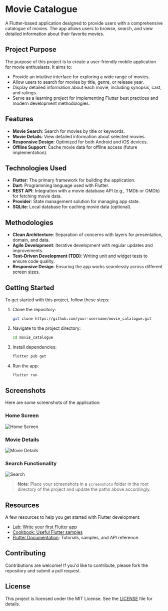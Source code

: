 # Movie Catalogue

A Flutter-based application designed to provide users with a comprehensive catalogue of movies. The app allows users to browse, search, and view detailed information about their favorite movies.

## Project Purpose

The purpose of this project is to create a user-friendly mobile application for movie enthusiasts. It aims to:

- Provide an intuitive interface for exploring a wide range of movies.
- Allow users to search for movies by title, genre, or release year.
- Display detailed information about each movie, including synopsis, cast, and ratings.
- Serve as a learning project for implementing Flutter best practices and modern development methodologies.

## Features

- **Movie Search**: Search for movies by title or keywords.
- **Movie Details**: View detailed information about selected movies.
- **Responsive Design**: Optimized for both Android and iOS devices.
- **Offline Support**: Cache movie data for offline access (future implementation).

## Technologies Used

- **Flutter**: The primary framework for building the application.
- **Dart**: Programming language used with Flutter.
- **REST API**: Integration with a movie database API (e.g., TMDb or OMDb) for fetching movie data.
- **Provider**: State management solution for managing app state.
- **SQLite**: Local database for caching movie data (optional).

## Methodologies

- **Clean Architecture**: Separation of concerns with layers for presentation, domain, and data.
- **Agile Development**: Iterative development with regular updates and improvements.
- **Test-Driven Development (TDD)**: Writing unit and widget tests to ensure code quality.
- **Responsive Design**: Ensuring the app works seamlessly across different screen sizes.

## Getting Started

To get started with this project, follow these steps:

1. Clone the repository:
   ```bash
   git clone https://github.com/your-username/movie_catalogue.git
   ```
2. Navigate to the project directory:
   ```bash
   cd movie_catalogue
   ```
3. Install dependencies:
   ```bash
   flutter pub get
   ```
4. Run the app:
   ```bash
   flutter run
   ```

## Screenshots

Here are some screenshots of the application:

### Home Screen
![Home Screen](screenshots/home_screen.png)

### Movie Details
![Movie Details](screenshots/movie_details.png)

### Search Functionality
![Search](screenshots/search.png)

> **Note**: Place your screenshots in a `screenshots` folder in the root directory of the project and update the paths above accordingly.

## Resources

A few resources to help you get started with Flutter development:

- [Lab: Write your first Flutter app](https://docs.flutter.dev/get-started/codelab)
- [Cookbook: Useful Flutter samples](https://docs.flutter.dev/cookbook)
- [Flutter Documentation](https://docs.flutter.dev/): Tutorials, samples, and API reference.

## Contributing

Contributions are welcome! If you'd like to contribute, please fork the repository and submit a pull request.

## License

This project is licensed under the MIT License. See the [LICENSE](LICENSE) file for details.
